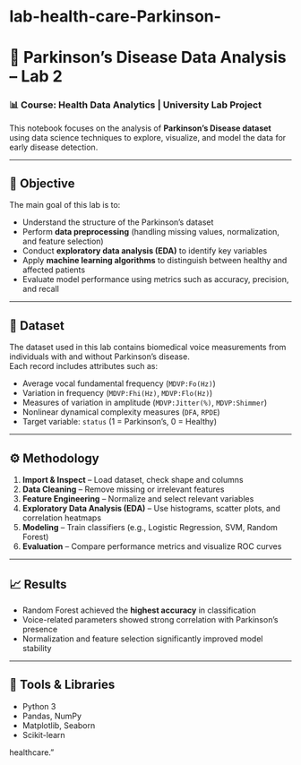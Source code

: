 # lab-health-care-Parkinson-
# 🧠 Parkinson’s Disease Data Analysis – Lab 2

### 📊 Course: Health Data Analytics | University Lab Project

This notebook focuses on the analysis of **Parkinson’s Disease dataset** using data science techniques to explore, visualize, and model the data for early disease detection.

---

## 🎯 Objective

The main goal of this lab is to:
- Understand the structure of the Parkinson’s dataset  
- Perform **data preprocessing** (handling missing values, normalization, and feature selection)  
- Conduct **exploratory data analysis (EDA)** to identify key variables  
- Apply **machine learning algorithms** to distinguish between healthy and affected patients  
- Evaluate model performance using metrics such as accuracy, precision, and recall  

---

## 🧩 Dataset

The dataset used in this lab contains biomedical voice measurements from individuals with and without Parkinson’s disease.  
Each record includes attributes such as:
- Average vocal fundamental frequency (`MDVP:Fo(Hz)`)
- Variation in frequency (`MDVP:Fhi(Hz)`, `MDVP:Flo(Hz)`)
- Measures of variation in amplitude (`MDVP:Jitter(%)`, `MDVP:Shimmer`)
- Nonlinear dynamical complexity measures (`DFA`, `RPDE`)
- Target variable: `status` (1 = Parkinson’s, 0 = Healthy)

---

## ⚙️ Methodology

1. **Import & Inspect** – Load dataset, check shape and columns  
2. **Data Cleaning** – Remove missing or irrelevant features  
3. **Feature Engineering** – Normalize and select relevant variables  
4. **Exploratory Data Analysis (EDA)** – Use histograms, scatter plots, and correlation heatmaps  
5. **Modeling** – Train classifiers (e.g., Logistic Regression, SVM, Random Forest)  
6. **Evaluation** – Compare performance metrics and visualize ROC curves  

---

## 📈 Results

- Random Forest achieved the **highest accuracy** in classification  
- Voice-related parameters showed strong correlation with Parkinson’s presence  
- Normalization and feature selection significantly improved model stability  

---

## 🧠 Tools & Libraries

- Python 3  
- Pandas, NumPy  
- Matplotlib, Seaborn  
- Scikit-learn  

healthcare.”


